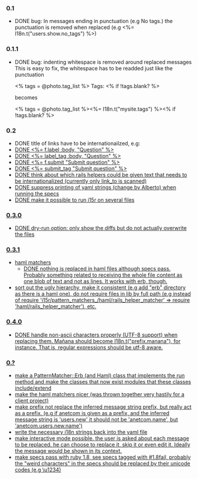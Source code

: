 ### 0.1

* DONE bug: In messages ending in punctuation (e.g No tags.) the punctuation is removed when replaced (e.g <%= I18n.t("users.show.no_tags") %>)

### 0.1.1

* DONE bug: indenting whitespace is removed around replaced messages
This is easy to fix, the whitespace has to be readded just like the punctuation

    <% tags = @photo.tag_list %>
      Tags:
    <% if !tags.blank? %>

    becomes

    <% tags = @photo.tag_list %><%= I18n.t("mysite.tags") %><% if !tags.blank? %>

### 0.2

* DONE title of links have to be internationailzed, e.g: <a title="Go back" href="...">
* DONE <%= f.label :body, "Question" %>
* DONE <%= label_tag :body, "Question" %>
* DONE <%= f.submit "Submit question" %>
* DONE <%= submit_tag "Submit question" %>
* DONE think about which rails helpers could be given text that needs to be internationalized (currently only link_to is scanned)
* DONE suppress printing of yaml strings (change by Alberto) when running the specs
* DONE make it possible to run i15r on several files

### 0.3.0

* DONE dry-run option: only show the diffs but do not actually overwrite the files

### 0.3.1

* haml matchers
  * DONE nothing is replaced in haml files although specs pass. Probably something related to receiving the whole file content as one blob of text and not as lines. It works with erb, though.
* sort out the ugly hierarchy, make it consistent (e.g add "erb" directory as there is a haml one), do not require files in lib by full path (e.g instead of require 'i15r/pattern\_matchers\_/haml/rails\_helper_matcher' => require 'haml/rails\_helper_matcher'), etc.

### 0.4.0

* DONE handle non-ascii characters properly (UTF-8 support) when replacing them. Mañana should become I18n.t("prefix.manana"), for instance. That is, regular expressions should be utf-8 aware.

### 0.?

* make a PatternMatcher::Erb (and Haml) class that implements the run method and make the classes that now exist modules that these classes include/extend
* make the haml matchers nicer (was thrown together very hastily for a client project)
* make prefix not replace the inferred message string prefix, but really act as a prefix. (e.g if anetcom is given as a prefix, and the inferred message string is 'users.new' it should not be 'anetcom.name', but 'anetcom.users.new.name')
* write the necessary i18n strings back into the yaml file
* make interactive mode possible. the user is asked about each message to be replaced. he can choose to replace it, skip it or even edit it. Ideally the message would be shown in its context.
* make specs pass with ruby 1.8, see specs tagged with #1.8fail, probably the "weird characters" in the specs should be replaced by their unicode codes (e.g \u1234)

